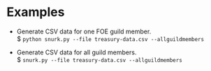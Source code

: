 # Examples

* Generate CSV data for one FOE guild member.  
$ `python snurk.py --file treasury-data.csv --allguildmembers`

* Generate CSV data for all guild members.  
$ `snurk.py --file treasury-data.csv --allguildmembers`
